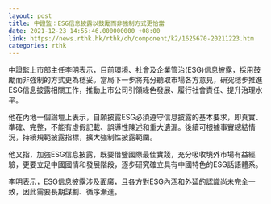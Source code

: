 ```yaml
---
layout: post
title: 中證監：ESG信息披露以鼓勵而非強制方式更恰當
date: 2021-12-23 14:55:46.000000000 +08:00
link: https://news.rthk.hk/rthk/ch/component/k2/1625670-20211223.htm
categories: rthk
---
```


中證監上市部主任李明表示，目前環境、社會及企業管治(ESG)信息披露，採用鼓勵而非強制的方式更為穩妥。當局下一步將充分聽取市場各方意見，研究穩步推進ESG信息披露相關工作，推動上市公司引領綠色發展、履行社會責任、提升治理水平。

他在內地一個論壇上表示，自願披露ESG必須遵守信息披露的基本要求，即真實、準確、完整，不能有虛假記載、誤導性陳述和重大遺漏。後續可根據事實總結情況，持續規範披露指標，擴大強制性披露範圍。

他又指，加強ESG信息披露，既要借鑒國際最佳實踐，充分吸收境外市場有益經驗，更要立足中國國情和發展階段，逐步研究確立具有中國特色的ESG話語體系。

李明表示，ESG信息披露涉及面廣，且各方對ESG內涵和外延的認識尚未完全一致，因此需要長期謀劃、循序漸進。
